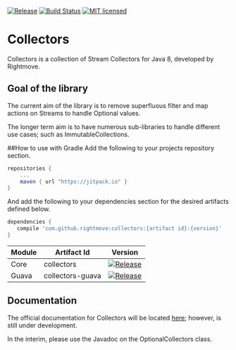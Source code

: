 [![Release](https://jitpack.io/v/rightmove/collectors.svg)](https://jitpack.io/#rightmove/collectors) [![Build Status](https://travis-ci.org/rightmove/collectors.svg?branch=master)](https://travis-ci.org/rightmove/collectors) [![MIT licensed](https://img.shields.io/badge/license-MIT-blue.svg)](https://raw.githubusercontent.com/rightmove/collectors/master/LICENSE.txt)

# Collectors

Collectors is a collection of Stream Collectors for Java 8, developed by Rightmove.

## Goal of the library
The current aim of the library is to remove superfluous filter and map actions on Streams to handle Optional values. 

The longer term aim is to have numerous sub-libraries to handle different use cases; such as ImmutableCollections.

##How to use with Gradle
Add the following to your projects repository section.
```groovy
repositories {
    ...
    maven { url "https://jitpack.io" }
}
```

And add the following to your dependencies section for the desired artifacts defined below.
 ```groovy
 dependencies {
    compile 'com.github.rightmove:collectors:{artifact id}:{version}'
}
 ```


| Module     | Artifact Id      | Version                                                                                                                                 |
|------------|------------------|-----------------------------------------------------------------------------------------------------------------------------------------|
| Core       | collectors       | [![Release](https://jitpack.io/v/rightmove/collectors/collectors.svg)](https://jitpack.io/#rightmove/collectors/collectors)             |
| Guava      | collectors-guava | [![Release](https://jitpack.io/v/rightmove/collectors/collectors-guava.svg)](https://jitpack.io/#rightmove/collectors/collectors-guava) |

## Documentation
The official documentation for Collectors will be located [here](https://rightmove.github.io/collectors); however, is still under development.

In the interim, please use the Javadoc on the OptionalCollectors class.